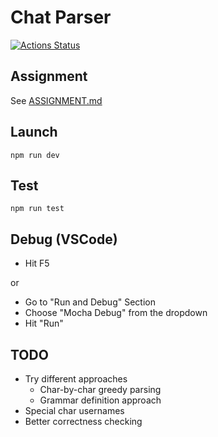 # Chat Parser

[![Actions Status](https://github.com/alainrk/parse-chat-kata/workflows/Node.js%20CI/badge.svg)](https://github.com/alainrk/parse-chat-kata/actions)

## Assignment
See [ASSIGNMENT.md](./ASSIGNMENT.md)

## Launch

```
npm run dev
```

## Test

```
npm run test
```

## Debug (VSCode)

- Hit F5

or

- Go to "Run and Debug" Section
- Choose "Mocha Debug" from the dropdown
- Hit "Run"


## TODO
- Try different approaches
  - Char-by-char greedy parsing
  - Grammar definition approach
- Special char usernames
- Better correctness checking